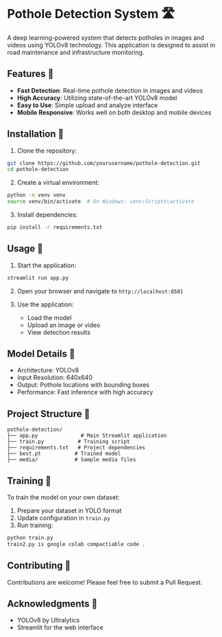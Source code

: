 # Pothole Detection System 🛣️

A deep learning-powered system that detects potholes in images and videos using YOLOv8 technology. This application is designed to assist in road maintenance and infrastructure monitoring.

## Features 🌟

- **Fast Detection**: Real-time pothole detection in images and videos
- **High Accuracy**: Utilizing state-of-the-art YOLOv8 model
- **Easy to Use**: Simple upload and analyze interface
- **Mobile Responsive**: Works well on both desktop and mobile devices

## Installation 🔧

1. Clone the repository:
```bash
git clone https://github.com/yourusername/pothole-detection.git
cd pothole-detection
```

2. Create a virtual environment:
```bash
python -m venv venv
source venv/bin/activate  # On Windows: venv\Scripts\activate
```

3. Install dependencies:
```bash
pip install -r requirements.txt
```

## Usage 🚀

1. Start the application:
```bash
streamlit run app.py
```

2. Open your browser and navigate to `http://localhost:8501`

3. Use the application:
   - Load the model
   - Upload an image or video
   - View detection results

## Model Details 🧠

- Architecture: YOLOv8
- Input Resolution: 640x640
- Output: Pothole locations with bounding boxes
- Performance: Fast inference with high accuracy

## Project Structure 📁

```
pothole-detection/
├── app.py              # Main Streamlit application
├── train.py           # Training script
├── requirements.txt   # Project dependencies
├── best.pt           # Trained model
├── media/            # Sample media files
```

## Training 🎯

To train the model on your own dataset:

1. Prepare your dataset in YOLO format
2. Update configuration in `train.py`
3. Run training:
```bash
python train.py
train2.py is google colab compactiable code . 
```

## Contributing 🤝

Contributions are welcome! Please feel free to submit a Pull Request.

## Acknowledgments 🙏

- YOLOv8 by Ultralytics
- Streamlit for the web interface

